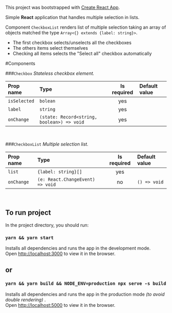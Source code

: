 This project was bootstrapped with [Create React App](https://github.com/facebook/create-react-app).

Simple **React** application that handles multiple selection in lists.

Component `CheckboxList` renders list of multiple selection taking an array of objects
matched the type `Array<{} extends {label: string}>`.

- The first checkbox selects/unselects all the checkboxes
- The others items select themselves
- Checking all items selects the "Select all" checkbox automatically

#Components

###`Checkbox`
_Stateless checkbox element._

| Prop name    | Type                                       | Is required | Default value |
| :----------- | :----------------------------------------- | :---------: | :------------ |
| `isSelected` | `bolean`                                   |     yes     |               |
| `label`      | `string`                                   |     yes     |               |
| `onChange`   | `(state: Record<string, boolean>) => void` |     yes     |               |

<br>

###`CheckboxList`
_Multiple selection list._

| Prop name  | Type                             | Is required | Default value |
| :--------- | :------------------------------- | :---------: | :------------ |
| `list`     | `{label: string}[]`              |     yes     |               |
| `onChange` | `(e: React.ChangeEvent) => void` |     no      | `() => void`  |

<br>

## To run project

In the project directory, you should run:


### `yarn && yarn start`

Installs all dependencies and runs the app in the development mode.<br />
Open [http://localhost:3000](http://localhost:3000) to view it in the browser.

## or

### `yarn && yarn build && NODE_ENV=production npx serve -s build`

Installs all dependencies and runs the app in the production mode _(to avoid double rendering)_ .<br />
Open [http://localhost:5000](http://localhost:5000) to view it in the browser.
